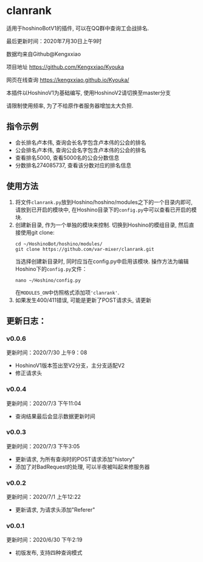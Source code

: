 # clanrank
 适用于hoshinoBotV1的插件, 可以在QQ群中查询工会战排名. 

最后更新时间：2020年7月30日上午9时

数据均来自Github@Kengxxiao

项目地址 https://github.com/Kengxxiao/Kyouka

网页在线查询 https://kengxxiao.github.io/Kyouka/

本插件以HoshinoV1为基础编写, 使用HoshinoV2请切换至master分支

请限制使用频率, 为了不给原作者服务器增加太大负担. 

## 指令示例
* 会长排名卢本伟, 查询会长名字包含卢本伟的公会的排名
* 公会排名卢本伟, 查询公会名字包含卢本伟的公会的排名
* 查看排名5000, 查看5000名的公会分数信息
* 分数排名274085737, 查看该分数对应的排名信息

## 使用方法
1. 将文件`clanrank.py`放到Hoshino/hoshino/modules之下的一个目录内即可, 请放到已开启的模块中, 在Hoshino目录下的`config.py`中可以查看已开启的模块. 
2. 创建新目录, 作为一个单独的模块来控制. 切换到Hoshino的模组目录, 然后直接使用git clone:
    ```
    cd ~/HoshinoBot/hoshino/modules/
    git clone https://github.com/var-mixer/clanrank.git
    ```
    当选择创建新目录时, 同时应当在config.py中启用该模块. 操作方法为编辑Hoshino下的`config.py`文件：
    ```
    nano ~/Hoshino/config.py
    ```
    在`MODULES_ON`中仿照格式添加项`'clanrank'`. 
3. 如果发生400/411错误, 可能是更新了POST请求头, 请更新
## 更新日志：
### v0.0.6
更新时间：2020/7/30 上午9：08
* HoshinoV1版本签出至V2分支，主分支适配V2
* 修正请求头

### v0.0.4
更新时间：2020/7/3 下午11:04
* 查询结果最后会显示数据更新时间

### v0.0.3
更新时间：2020/7/3 下午3:05
* 更新请求, 为所有查询时的POST请求添加"history"
* 添加了对BadRequest的处理, 可以半夜被叫起来修服务器

### v0.0.2
更新时间：2020/7/1 上午12:22
* 更新请求, 为请求头添加"Referer"

### v0.0.1
更新时间：2020/6/30 下午2:19
* 初版发布, 支持四种查询模式

